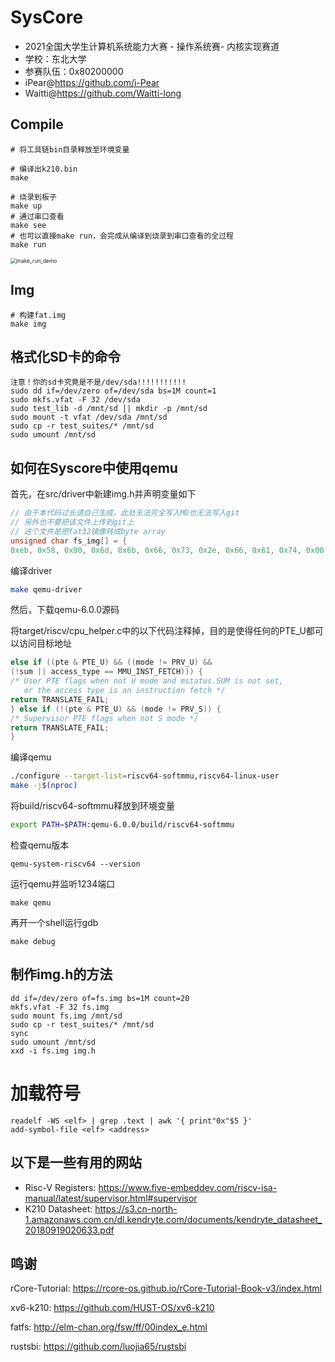 # SysCore

* 2021全国大学生计算机系统能力大赛 - 操作系统赛- 内核实现赛道
* 学校：东北大学
* 参赛队伍：0x80200000
* iPear@https://github.com/i-Pear
* Waitti@https://github.com/Waitti-long

## Compile

```shell
# 将工具链bin目录释放至环境变量
```

```shell
# 编译出k210.bin
make
```

```shell
# 烧录到板子
make up
# 通过串口查看
make see
# 也可以直接make run，会完成从编译到烧录到串口查看的全过程
make run
```

<img src="doc\assets\make_run_demo.gif" alt="make_run_demo" style="zoom:60%;" />

## Img

```shell
# 构建fat.img
make img
```

## 格式化SD卡的命令

```shell
注意！你的sd卡究竟是不是/dev/sda!!!!!!!!!!!
sudo dd if=/dev/zero of=/dev/sda bs=1M count=1
sudo mkfs.vfat -F 32 /dev/sda
sudo test_lib -d /mnt/sd || mkdir -p /mnt/sd
sudo mount -t vfat /dev/sda /mnt/sd
sudo cp -r test_suites/* /mnt/sd
sudo umount /mnt/sd
```

## 如何在Syscore中使用qemu

首先，在src/driver中新建img.h并声明变量如下

```c
// 由于本代码过长请自己生成，此处无法完全写入MD也无法写入git
// 另外也不要把该文件上传到git上
// 这个文件是把fat32镜像转成byte array
unsigned char fs_img[] = {
0xeb, 0x58, 0x90, 0x6d, 0x6b, 0x66, 0x73, 0x2e, 0x66, 0x61, 0x74, 0x00,
```

编译driver

```sh
make qemu-driver
```

然后，下载qemu-6.0.0源码

将target/riscv/cpu_helper.c中的以下代码注释掉，目的是使得任何的PTE_U都可以访问目标地址

```c
else if ((pte & PTE_U) && ((mode != PRV_U) &&
(!sum || access_type == MMU_INST_FETCH))) {
/* User PTE flags when not U mode and mstatus.SUM is not set,
   or the access type is an instruction fetch */
return TRANSLATE_FAIL;
} else if (!(pte & PTE_U) && (mode != PRV_S)) {
/* Supervisor PTE flags when not S mode */
return TRANSLATE_FAIL;
}
```

编译qemu

```sh
./configure --target-list=riscv64-softmmu,riscv64-linux-user
make -j$(nproc)
```

将build/riscv64-softmmu释放到环境变量

```sh
export PATH=$PATH:qemu-6.0.0/build/riscv64-softmmu
```

检查qemu版本

```shell
qemu-system-riscv64 --version
```

运行qemu并监听1234端口
```shell
make qemu
```

再开一个shell运行gdb
```shell
make debug
```

## 制作img.h的方法

```shell
dd if=/dev/zero of=fs.img bs=1M count=20
mkfs.vfat -F 32 fs.img
sudo mount fs.img /mnt/sd
sudo cp -r test_suites/* /mnt/sd
sync
sudo umount /mnt/sd
xxd -i fs.img img.h
```

# 加载符号
```gdb
readelf -WS <elf> | grep .text | awk '{ print"0x"$5 }'
add-symbol-file <elf> <address>
```

## 以下是一些有用的网站

* Risc-V Registers: https://www.five-embeddev.com/riscv-isa-manual/latest/supervisor.html#supervisor
* K210 Datasheet: https://s3.cn-north-1.amazonaws.com.cn/dl.kendryte.com/documents/kendryte_datasheet_20180919020633.pdf

## 鸣谢

rCore-Tutorial: https://rcore-os.github.io/rCore-Tutorial-Book-v3/index.html

xv6-k210: https://github.com/HUST-OS/xv6-k210

fatfs: http://elm-chan.org/fsw/ff/00index_e.html

rustsbi: https://github.com/luojia65/rustsbi